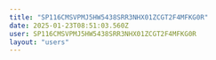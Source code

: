 ```yaml
---
title: "SP116CMSVPMJ5HW5438SRR3NHX01ZCGT2F4MFKG0R"
date: 2025-01-23T08:51:03.560Z
user: SP116CMSVPMJ5HW5438SRR3NHX01ZCGT2F4MFKG0R
layout: "users"
---
```

    